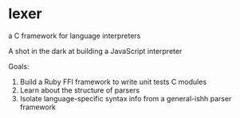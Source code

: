 # lexer
a C framework for language interpreters

A shot in the dark at building a JavaScript interpreter

Goals:
1) Build a Ruby FFI framework to write unit tests C modules
2) Learn about the structure of parsers
3) Isolate language-specific syntax info from a general-ishh parser framework
